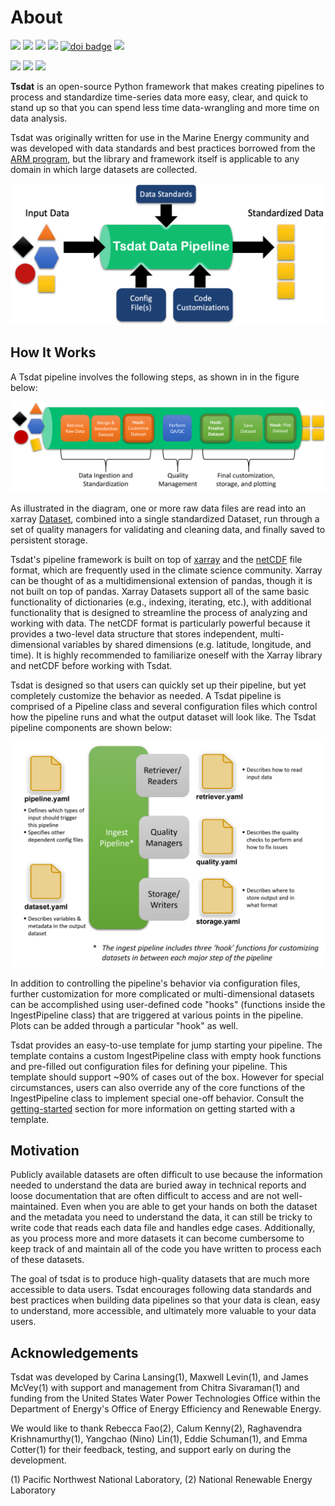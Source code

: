# About

[![](https://github.com/tsdat/tsdat/actions/workflows/pytest.yml/badge.svg)](https://github.com/tsdat/tsdat/actions/workflows/pytest.yml)
[![](https://readthedocs.org/projects/tsdat/badge/?version=latest)](https://tsdat.readthedocs.io/en/latest/?badge=latest)
[![](https://badge.fury.io/py/tsdat.svg)](https://badge.fury.io/py/tsdat)
[![](https://pepy.tech/badge/tsdat)](https://pepy.tech/project/tsdat)
[![doi badge](https://zenodo.org/badge/DOI/10.5281/zenodo.5224641.svg)](https://doi.org/10.5281/zenodo.5224641)
[![](https://img.shields.io/docker/pulls/tsdat/tsdat-lambda.svg?color=%2327B1FF&logoColor=%234D606E)](https://hub.docker.com/r/tsdat/tsdat-lambda)

[![](https://img.shields.io/badge/code%20style-black-000000.svg)](https://github.com/psf/black)
[![](https://codecov.io/gh/tsdat/tsdat/branch/main/graph/badge.svg)](https://codecov.io/gh/tsdat/tsdat)
[![](https://api.codeclimate.com/v1/badges/e82e8c5103f4eb3a5686/maintainability)](https://codeclimate.com/github/tsdat/tsdat/maintainability)

**Tsdat** is an open-source Python framework that makes creating pipelines to process and standardize time-series data
more easy, clear, and quick to stand up so that you can spend less time data-wrangling and more time on data analysis.

Tsdat was originally written for use in the Marine Energy community and was developed with data standards and best
practices borrowed from the [ARM program](https://arm.gov), but the library and framework itself is applicable to any
domain in which large datasets are collected.

![Framework for data ingestion and standardization](figures/tsdat_pipeline.png)

## How It Works

A Tsdat pipeline involves the following steps, as shown in in the figure below:

![Overview of a Tsdat Data Ingestion Pipeline.](figures/tsdat_ingest_pipeline.png)

As illustrated in the diagram, one or more raw data files are read into an xarray
[Dataset](http://xarray.pydata.org/en/stable/generated/xarray.Dataset.html#xarray.Dataset), combined into a single
standardized Dataset, run through a set of quality managers for validating and cleaning data, and finally saved to
persistent storage.

Tsdat's pipeline framework is built on top of [xarray](http://xarray.pydata.org/en/stable/) and the
[netCDF](https://www.unidata.ucar.edu/software/netcdf/) file format, which are frequently used in the climate science
community. Xarray can be thought of as a multidimensional extension of pandas, though it is not built on top of pandas.
Xarray Datasets support all of the same basic functionality of dictionaries (e.g., indexing, iterating, etc.), with
additional functionality that is designed to streamline the process of analyzing and working with data. The netCDF
format is particularly powerful because it provides a two-level data structure that stores independent,
multi-dimensional variables by shared dimensions (e.g. latitude, longitude, and time). It is highly recommended to
familiarize oneself with the Xarray library and netCDF before working with Tsdat.

Tsdat is designed so that users can quickly set up their pipeline, but yet completely customize the behavior as needed.
A Tsdat pipeline is comprised of a Pipeline class and several configuration files which control how the pipeline runs
and what the output dataset will look like. The Tsdat pipeline components are shown below:

![Tsdat Pipeline Components.](figures/tsdat_pipeline_components.png)

In addition to controlling the pipeline's behavior via configuration files, further customization for more complicated
or multi-dimensional datasets can be accomplished using user-defined code "hooks" (functions inside the IngestPipeline
class) that are triggered at various points in the pipeline. Plots can be added through a particular "hook" as well.

Tsdat provides an easy-to-use template for jump starting your pipeline. The template contains a custom IngestPipeline
class with empty hook functions and pre-filled out configuration files for defining your pipeline. This template should
support ~90% of cases out of the box. However for special circumstances, users can also override any of the core
functions of the IngestPipeline class to implement special one-off behavior. Consult the
[getting-started](./getting_started.md) section for more information on getting started with a template.

## Motivation

Publicly available datasets are often difficult to use because the information needed to understand the data are
buried away in technical reports and loose documentation that are often difficult to access and are not well-maintained.
Even when you are able to get your hands on both the dataset and the metadata you need to understand the data, it can
still be tricky to write code that reads each data file and handles edge cases. Additionally, as you process more and
more datasets it can become cumbersome to keep track of and maintain all of the code you have written to process each
of these datasets.

The goal of tsdat is to produce high-quality datasets that are much more accessible to data users. Tsdat encourages
following data standards and best practices when building data pipelines so that your data is clean, easy to understand,
 more accessible, and ultimately more valuable to your data users.

## Acknowledgements

Tsdat was developed by Carina Lansing(1), Maxwell Levin(1), and James
McVey(1) with support and management from Chitra Sivaraman(1) and
funding from the United States Water Power Technologies Office within
the Department of Energy's Office of Energy Efficiency and Renewable
Energy.

We would like to thank Rebecca Fao(2), Calum Kenny(2), Raghavendra
Krishnamurthy(1), Yangchao (Nino) Lin(1), Eddie Schuman(1), and Emma
Cotter(1) for their feedback, testing, and support early on during the
development.

(1) Pacific Northwest National Laboratory, (2) National Renewable Energy
Laboratory
